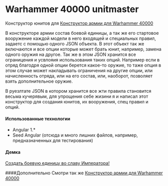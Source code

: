 # Warhammer 40000 unitmaster

Конструктор юнитов для <a href="https://github.com/munimaev/Warhammer40K-builder">Конструктор армии для Warhammer 40000</a>

В конструкторе армии состав боевой единицы, а так же его стартовое вооружение каждой модели в него входящей и специальных правил, задаетс с помощью одного JSON объекта. В этот объект так же включаются и все опции которые может брать юнит, например, замена одного оружия на другое. Так же в этом JSON хранится все ограницения и усвлояия использования таких опций. Например если в отряд благодря одной опции берется какое-то оружие, то таже опция в этом случае может накладывать ограничения на другие опции, или начисленность отряда, или на его состав, или, наоборот, позволяет взять дополнительное оружие. 

В руезлтате JSON в котором хранится все жти правила становится весьма кучерявым, для упрощения себе жизини я и написал этот конструктор для создания юнитов, их вооружения, спец правил и опций.

#### Использованные технологии
* Angular 1.*
* Seed Angular (отсюда и много лишних файлов, например, предназначенных для тестирования) 

#### Демка
<a href="https://munimaev.github.io/Warhammer40K-unitmaster/index.html">Создать боевую единицу во славу Императора!</a>

####Дополнительно
Смотри так же <a href="https://github.com/munimaev/Warhammer40K-builder">Конструктор армии для Warhammer 40000</a>
